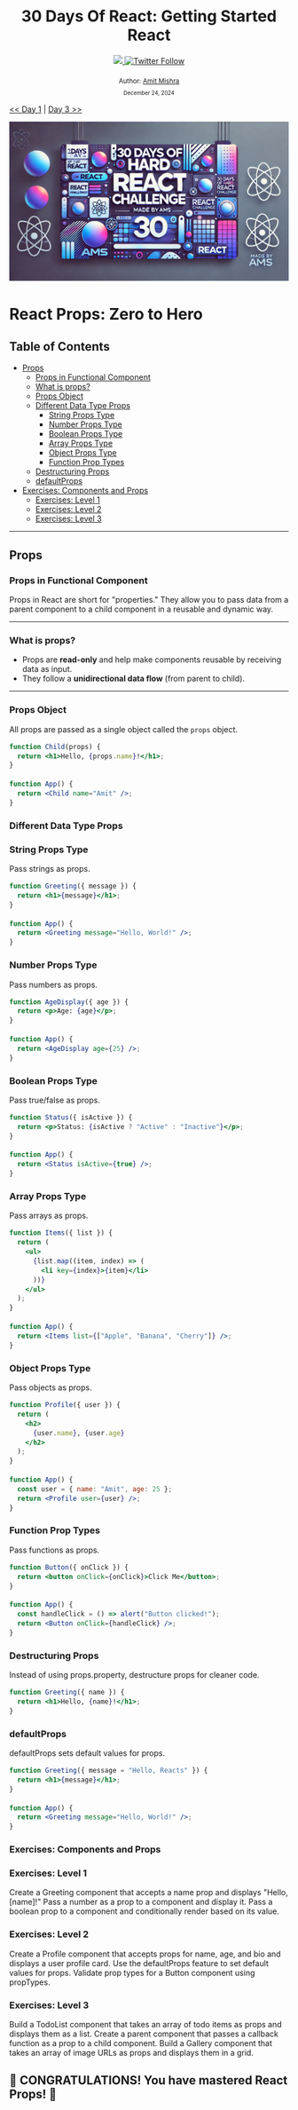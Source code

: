 <div align="center">
  <h1> 30 Days Of React: Getting Started React</h1>
  <a class="header-badge" target="_blank" href="https://www.linkedin.com/in/amsmishra/">
  <img src="https://img.shields.io/badge/style--5eba00.svg?label=LinkedIn&logo=linkedin&style=social">
  </a>
  <a class="header-badge" target="_blank" href="https://x.com/ezYams">
  <img alt="Twitter Follow" src="https://img.shields.io/twitter/follow/ezYams?style=social">
  </a>

<sub>Author:
<a href="https://www.linkedin.com/in/amsmishra/" target="_blank">Amit Mishra</a><br>
<small> December 24, 2024</small>
</sub>

</div>

[<< Day 1](../01_Day_Introduction_To_React/README.md) | [Day 3 >>](../03_Day_Setting_Up/README.md)

![30 Days of Hard React banner](../images/banner.webp)

# React Props: Zero to Hero

## **Table of Contents**

- [Props](#props)
  - [Props in Functional Component](#props-in-functional-component)
  - [What is props?](#what-is-props)
  - [Props Object](#props-object)
  - [Different Data Type Props](#different-data-type-props)
    - [String Props Type](#string-props-type)
    - [Number Props Type](#number-props-type)
    - [Boolean Props Type](#boolean-props-type)
    - [Array Props Type](#array-props-type)
    - [Object Props Type](#object-props-type)
    - [Function Prop Types](#function-prop-types)
  - [Destructuring Props](#destructuring-props)
  - [defaultProps](#defaultprops)
- [Exercises: Components and Props](#exercises-components-and-props)
  - [Exercises: Level 1](#exercises-level-1)
  - [Exercises: Level 2](#exercises-level-2)
  - [Exercises: Level 3](#exercises-level-3)

---

## **Props**

### **Props in Functional Component**

Props in React are short for "properties." They allow you to pass data from a parent component to a child component in a reusable and dynamic way.

---

### **What is props?**

- Props are **read-only** and help make components reusable by receiving data as input.
- They follow a **unidirectional data flow** (from parent to child).

---

### **Props Object**

All props are passed as a single object called the `props` object.

```jsx
function Child(props) {
  return <h1>Hello, {props.name}!</h1>;
}

function App() {
  return <Child name="Amit" />;
}
```

### **Different Data Type Props**

### **String Props Type**

Pass strings as props.

```jsx
function Greeting({ message }) {
  return <h1>{message}</h1>;
}

function App() {
  return <Greeting message="Hello, World!" />;
}
```

### **Number Props Type**

Pass numbers as props.

```jsx
function AgeDisplay({ age }) {
  return <p>Age: {age}</p>;
}

function App() {
  return <AgeDisplay age={25} />;
}
```

### **Boolean Props Type**

Pass true/false as props.

```jsx
function Status({ isActive }) {
  return <p>Status: {isActive ? "Active" : "Inactive"}</p>;
}

function App() {
  return <Status isActive={true} />;
}
```

### **Array Props Type**

Pass arrays as props.

```jsx
function Items({ list }) {
  return (
    <ul>
      {list.map((item, index) => (
        <li key={index}>{item}</li>
      ))}
    </ul>
  );
}

function App() {
  return <Items list={["Apple", "Banana", "Cherry"]} />;
}
```

### **Object Props Type**

Pass objects as props.

```jsx
function Profile({ user }) {
  return (
    <h2>
      {user.name}, {user.age}
    </h2>
  );
}

function App() {
  const user = { name: "Amit", age: 25 };
  return <Profile user={user} />;
}
```

### **Function Prop Types**

Pass functions as props.

```jsx
function Button({ onClick }) {
  return <button onClick={onClick}>Click Me</button>;
}

function App() {
  const handleClick = () => alert("Button clicked!");
  return <Button onClick={handleClick} />;
}
```

### **Destructuring Props**

Instead of using props.property, destructure props for cleaner code.

```jsx
function Greeting({ name }) {
  return <h1>Hello, {name}!</h1>;
}
```

### **defaultProps**

defaultProps sets default values for props.

```jsx
function Greeting({ message = "Hello, Reacts" }) {
  return <h1>{message}</h1>;
}

function App() {
  return <Greeting message="Hello, World!" />;
}
```

### **Exercises: Components and Props**

### **Exercises: Level 1**

Create a Greeting component that accepts a name prop and displays "Hello, [name]!"
Pass a number as a prop to a component and display it.
Pass a boolean prop to a component and conditionally render based on its value.

### **Exercises: Level 2**

Create a Profile component that accepts props for name, age, and bio and displays a user profile card.
Use the defaultProps feature to set default values for props.
Validate prop types for a Button component using propTypes.

### **Exercises: Level 3**

Build a TodoList component that takes an array of todo items as props and displays them as a list.
Create a parent component that passes a callback function as a prop to a child component.
Build a Gallery component that takes an array of image URLs as props and displays them in a grid.

## 🎉 CONGRATULATIONS! You have mastered React Props! 🎉

